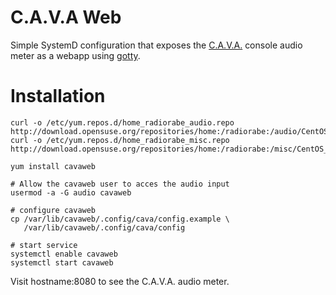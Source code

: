# C.A.V.A Web

Simple SystemD configuration that exposes the [C.A.V.A.](http://karlstav.github.io/cava/) console audio meter
as a webapp using [gotty](https://github.com/yudai/gotty).

# Installation

```
curl -o /etc/yum.repos.d/home_radiorabe_audio.repo http://download.opensuse.org/repositories/home:/radiorabe:/audio/CentOS_7/home:radiorabe:audio.repo
curl -o /etc/yum.repos.d/home_radiorabe_misc.repo http://download.opensuse.org/repositories/home:/radiorabe:/misc/CentOS_7/home:radiorabe:misc.repo

yum install cavaweb

# Allow the cavaweb user to acces the audio input
usermod -a -G audio cavaweb

# configure cavaweb
cp /var/lib/cavaweb/.config/cava/config.example \
   /var/lib/cavaweb/.config/cava/config

# start service
systemctl enable cavaweb
systemctl start cavaweb
```

Visit hostname:8080 to see the C.A.V.A. audio meter.
